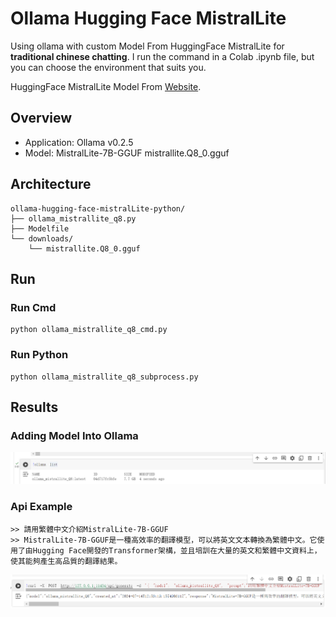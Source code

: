 # Ollama Hugging Face MistralLite

Using ollama with custom Model From HuggingFace MistralLite for **traditional chinese chatting**. I run the command in a Colab .ipynb file, but you can choose the environment that suits you.  

HuggingFace MistralLite Model From [Website](https://huggingface.co/TheBloke/MistralLite-7B-GGUF).  

## Overview

- Application: Ollama v0.2.5
- Model: MistralLite-7B-GGUF mistrallite.Q8_0.gguf


## Architecture
```
ollama-hugging-face-mistralLite-python/
├── ollama_mistrallite_q8.py
├── Modelfile
└── downloads/
    └── mistrallite.Q8_0.gguf
```

## Run

### Run Cmd
```
python ollama_mistrallite_q8_cmd.py
```

### Run Python
```
python ollama_mistrallite_q8_subprocess.py
```


## Results

### Adding Model Into Ollama
![image](./images/ollama_list.png)

### Api Example  
```
>> 請用繁體中文介紹MistralLite-7B-GGUF 
>> MistralLite-7B-GGUF是一種高效率的翻譯模型，可以將英文文本轉換為繁體中文。它使用了由Hugging Face開發的Transformer架構，並且培訓在大量的英文和繁體中文資料上，使其能夠產生高品質的翻譯結果。
```
![image](./images/ollama_api.png)